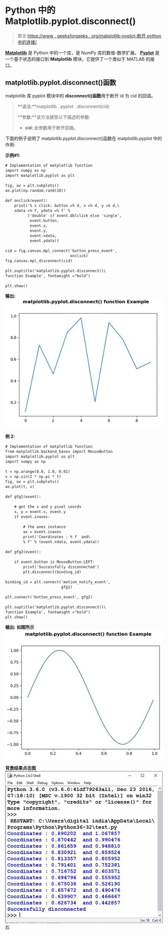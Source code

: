 # Python 中的 Matplotlib.pyplot.disconnect()

> 原文:[https://www . geeksforgeeks . org/matplotlib-pyplot-断开 python 中的连接/](https://www.geeksforgeeks.org/matplotlib-pyplot-disconnect-in-python/)

**[Matplotlib](https://www.geeksforgeeks.org/python-introduction-matplotlib/)** 是 Python 中的一个库，是 NumPy 库的数值-数学扩展。 **[Pyplot](https://www.geeksforgeeks.org/pyplot-in-matplotlib/)** 是一个基于状态的接口到 **Matplotlib** 模块，它提供了一个类似于 MATLAB 的接口。

## matplotlib.pyplot.disconnect()函数

matplotlib 库 pyplot 模块中的 **disconnect()函数**用于断开 id 为 cid 的回调。

> **语法:**matplotlib . pyplot . disconnect(cid)
> 
> **参数:**该方法接受以下描述的参数:
> 
> *   **cid:** 此参数用于断开回拨。

下面的例子说明了 matplotlib.pyplot.disconnect()函数在 matplotlib.pyplot 中的作用:

**示例#1:**

```
# Implementation of matplotlib function
import numpy as np
import matplotlib.pyplot as plt

fig, ax = plt.subplots()
ax.plot(np.random.rand(10))

def onclick(event):
    print('% s click: button =% d, x =% d, y =% d,\
    xdata =% f, ydata =% f' %
          ('double' if event.dblclick else 'single',
           event.button,
           event.x,
           event.y, 
           event.xdata, 
           event.ydata))

cid = fig.canvas.mpl_connect('button_press_event',
                             onclick)
fig.canvas.mpl_disconnect(cid)

plt.suptitle('matplotlib.pyplot.disconnect()\
function Example', fontweight ="bold")

plt.show()
```

**输出:**
![](img/f2dc6866a84ca668f8e56deed6f6d59d.png)

**例 2:**

```
# Implementation of matplotlib function
from matplotlib.backend_bases import MouseButton
import matplotlib.pyplot as plt
import numpy as np

t = np.arange(0.0, 1.0, 0.01)
s = np.sin(2 * np.pi * t)
fig, ax = plt.subplots()
ax.plot(t, s)

def gfg1(event):

    # get the x and y pixel coords
    x, y = event.x, event.y
    if event.inaxes:

        # the axes instance
        ax = event.inaxes
        print('Coordinates : % f  and\
        % f' % (event.xdata, event.ydata))

def gfg2(event):

    if event.button is MouseButton.LEFT:
        print('Successfully disconnected')
        plt.disconnect(binding_id)

binding_id = plt.connect('motion_notify_event',
                         gfg1)

plt.connect('button_press_event', gfg2)

plt.suptitle('matplotlib.pyplot.disconnect()\
function Example', fontweight ="bold")
plt.show()
```

**输出:**
**如图所示**
![](img/82c63b6665e04df07a73ed9ab73aaf7e.png)

**背景结果点击图**
![](img/64cf1d4df61c5d62defd215a7e4d3ee1.png)后